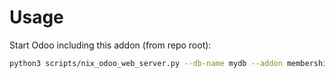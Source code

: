 # Usage

Start Odoo including this addon (from repo root):

```bash
python3 scripts/nix_odoo_web_server.py --db-name mydb --addon membership
```
